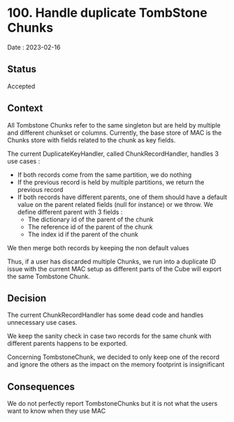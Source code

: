 # 100. Handle duplicate TombStone Chunks

 Date : 2023-02-16
 
## Status

Accepted

## Context

All Tombstone Chunks refer to the same singleton but are held by multiple and different chunkset or columns.
Currently, the base store of MAC is the Chunks store with fields related to the chunk as key fields.

The current DuplicateKeyHandler, called ChunkRecordHandler, handles 3 use cases :
- If both records come from the same partition, we do nothing
- If the previous record is held by multiple partitions, we return the previous record
- If both records have different parents, one of them should have a default value on the parent related fields (null for instance) or we throw. We define different parent with 3 fields :
  - The dictionary id of the parent of the chunk
  - The reference id of the parent of the chunk
  - The index id if the parent of the chunk

We then merge both records by keeping the non default values

Thus, if a user has discarded multiple Chunks, we run into a duplicate ID issue with the current MAC setup as different parts of the Cube will export the same Tombstone Chunk.

## Decision

The current ChunkRecordHandler has some dead code and handles unnecessary use cases.

We keep the sanity check in case two records for the same chunk with different parents happens to be exported.

Concerning TombstoneChunk, we decided to only keep one of the record and ignore the others as the impact on the memory footprint is insignificant

## Consequences

We do not perfectly report TombstoneChunks but it is not what the users want to know when they use MAC